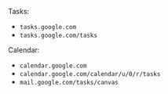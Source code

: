 Tasks:
- `tasks.google.com`
- `tasks.google.com/tasks`

Calendar:
- `calendar.google.com`
- `calendar.google.com/calendar/u/0/r/tasks`
- `mail.google.com/tasks/canvas`
